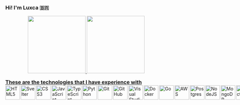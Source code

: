 ### Hi! I'm Luxca 🇧🇷

<div align="center">
  <a href="https://github.com/devluxca">
  <img height="180em" src="https://github-readme-stats.vercel.app/api?username=devluxca&show_icons=true&theme=dracula&include_all_commits=true&count_private=true"/>
  <img height="180em" src="https://github-readme-stats.vercel.app/api/top-langs/?username=devluxca&layout=compact&langs_count=10&theme=dracula"/>
</div>
  

<h2 style="font-size: 16px; margin-top: 15px;margin-bottom: 0px;">These are the technologies that I have experience with</h2>
<div style="display: flex;">
  <img align="left" alt="HTML5" width="45px" src="https://www.svgrepo.com/show/353884/html-5.svg" />
  <img align="left" alt="Svelter" width="45px" src="https://www.svgrepo.com/show/354416/svelte-icon.svg" />
  <img align="left" alt="CSS3" width="45px" src="https://www.svgrepo.com/show/353623/css-3.svg" />
  <img align="left" alt="JavaScript" width="45px" src="https://www.svgrepo.com/show/355081/js.svg" />
  <img align="left" alt="TypeScript" width="45px" src="https://www.svgrepo.com/show/349540/typescript.svg" />
  <img align="left" alt="Python" width="45px" src="https://www.svgrepo.com/show/354238/python.svg"/>
  <img align="left" alt="Git" width="45px" src="https://www.svgrepo.com/show/373623/git.svg" />
  <img align="left" alt="GitHub" width="45px" src="https://www.svgrepo.com/show/312259/github.svg" />
  <img align="left" alt="Visual Studio Code" width="45px" src="https://www.svgrepo.com/show/331782/visual-studio.svg" />
  <img align="left" alt="Docker" width="45px" src="https://www.svgrepo.com/show/373553/docker.svg" />
  <img align="left" alt="Go" width="45px" src="https://www.svgrepo.com/show/353795/go.svg" />
  <img align="left" alt="AWS" width="45px" src="https://www.svgrepo.com/show/376356/aws.svg" />
  <img align="left" alt="Postgres" width="45px" src="https://www.svgrepo.com/show/373965/pgsql.svg" />
    <br><br><br>
  <img align="left" alt="NodeJS" width="45px" src="https://www.svgrepo.com/show/378837/node.svg" />
  <img align="left" alt="MongoDB" width="45px" src="https://www.svgrepo.com/show/331488/mongodb.svg" />
  <img align="left" alt="ReactJS" width="45px" src="https://www.svgrepo.com/show/354259/react.svg" />
  <img align="left" alt="VueJS" width="45px" src="https://www.svgrepo.com/show/374175/vue.svg" />
  <img align="left" alt="RamdaJS" width="45px" src="https://www.svgrepo.com/show/354253/ramda.svg" />
  <img align="left" alt="ViteJS" width="45px" src="https://www.svgrepo.com/show/354521/vitejs.svg" />
  <img align="left" alt="ViteJS" width="45px" src="https://www.svgrepo.com/show/373577/elixir.svg" />
</div>

  <br>
<br>
<br>
<br>
